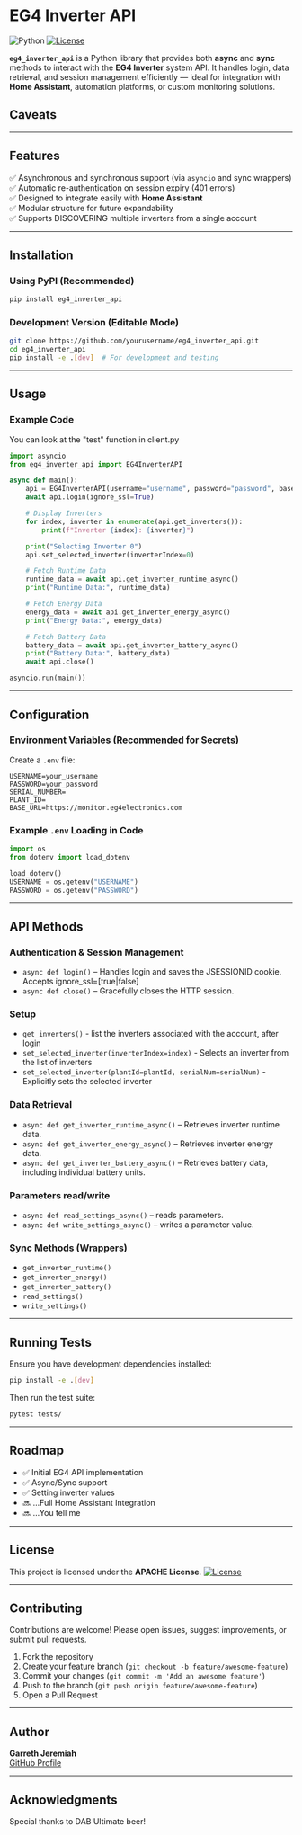 
# EG4 Inverter API

![Python](https://img.shields.io/badge/Python-3.8%2B-blue.svg)
[![License](https://img.shields.io/badge/license-Apache%202.0-blue.svg)](LICENSE)

**`eg4_inverter_api`** is a Python library that provides both **async** and **sync** methods to interact with the **EG4 Inverter** system API. It handles login, data retrieval, and session management efficiently — ideal for integration with **Home Assistant**, automation platforms, or custom monitoring solutions.

## Caveats

---

## Features
✅ Asynchronous and synchronous support (via `asyncio` and sync wrappers)  
✅ Automatic re-authentication on session expiry (401 errors)  
✅ Designed to integrate easily with **Home Assistant**  
✅ Modular structure for future expandability  
✅ Supports DISCOVERING multiple inverters from a single account

---

## Installation

### Using PyPI (Recommended)
```bash
pip install eg4_inverter_api
```

### Development Version (Editable Mode)
```bash
git clone https://github.com/yourusername/eg4_inverter_api.git
cd eg4_inverter_api
pip install -e .[dev]  # For development and testing
```

---

## Usage

### Example Code
You can look at the "test" function in client.py

```python
import asyncio
from eg4_inverter_api import EG4InverterAPI

async def main():
    api = EG4InverterAPI(username="username", password="password", base_url="https://monitor.eg4electronics.com")
    await api.login(ignore_ssl=True)

    # Display Inverters
    for index, inverter in enumerate(api.get_inverters()):
        print(f"Inverter {index}: {inverter}")

    print("Selecting Inverter 0")
    api.set_selected_inverter(inverterIndex=0)

    # Fetch Runtime Data
    runtime_data = await api.get_inverter_runtime_async()
    print("Runtime Data:", runtime_data)

    # Fetch Energy Data
    energy_data = await api.get_inverter_energy_async()
    print("Energy Data:", energy_data)

    # Fetch Battery Data
    battery_data = await api.get_inverter_battery_async()
    print("Battery Data:", battery_data)
    await api.close()

asyncio.run(main())
```

---

## Configuration

### Environment Variables (Recommended for Secrets)
Create a `.env` file:
```
USERNAME=your_username
PASSWORD=your_password
SERIAL_NUMBER=
PLANT_ID=
BASE_URL=https://monitor.eg4electronics.com
```

### Example `.env` Loading in Code
```python
import os
from dotenv import load_dotenv

load_dotenv()
USERNAME = os.getenv("USERNAME")
PASSWORD = os.getenv("PASSWORD")
```

---

## API Methods

### **Authentication & Session Management**
- `async def login()` – Handles login and saves the JSESSIONID cookie.  Accepts ignore_ssl=[true|false]
- `async def close()` – Gracefully closes the HTTP session.

### **Setup**
- `get_inverters()` - list the inverters associated with the account, after login
- `set_selected_inverter(inverterIndex=index)` - Selects an inverter from the list of inverters
- `set_selected_inverter(plantId=plantId, serialNum=serialNum)`  - Explicitly sets the selected inverter

### **Data Retrieval**
- `async def get_inverter_runtime_async()` – Retrieves inverter runtime data.
- `async def get_inverter_energy_async()` – Retrieves inverter energy data.
- `async def get_inverter_battery_async()` – Retrieves battery data, including individual battery units.

### **Parameters read/write**
- `async def read_settings_async()` – reads parameters.
- `async def write_settings_async()` – writes a parameter value.

### **Sync Methods (Wrappers)**
- `get_inverter_runtime()`
- `get_inverter_energy()`
- `get_inverter_battery()`
- `read_settings()`
- `write_settings()`

---

## Running Tests
Ensure you have development dependencies installed:
```bash
pip install -e .[dev]
```

Then run the test suite:
```bash
pytest tests/
```

---

## Roadmap
- ✅ Initial EG4 API implementation
- ✅ Async/Sync support
- ✅ Setting inverter values
- 🔜 ...Full Home Assistant Integration
- 🔜 ...You tell me

---

## License
This project is licensed under the **APACHE License**.
[![License](https://img.shields.io/badge/license-Apache%202.0-blue.svg)](LICENSE)


---

## Contributing
Contributions are welcome! Please open issues, suggest improvements, or submit pull requests.

1. Fork the repository
2. Create your feature branch (`git checkout -b feature/awesome-feature`)
3. Commit your changes (`git commit -m 'Add an awesome feature'`)
4. Push to the branch (`git push origin feature/awesome-feature`)
5. Open a Pull Request

---

## Author
**Garreth Jeremiah**  
[GitHub Profile](https://github.com/twistedroutes)

---

## Acknowledgments
Special thanks to DAB Ultimate beer!

